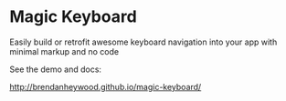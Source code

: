 Magic Keyboard
==============

Easily build or retrofit awesome keyboard navigation into your app with minimal markup and no code

See the demo and docs:

http://brendanheywood.github.io/magic-keyboard/

